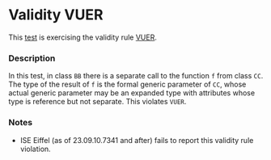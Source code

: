 # Validity VUER

This [test](.) is exercising the validity rule [VUER](../../vuer/Readme.md).

### Description

In this test, in class `BB` there is a separate call to the function `f` from class `CC`. The type of the result of `f` is the formal generic parameter of `CC`, whose actual generic parameter may be an expanded type with attributes whose type is reference but not separate. This violates `VUER`.

### Notes

* ISE Eiffel (as of 23.09.10.7341 and after) fails to report this validity rule violation.
